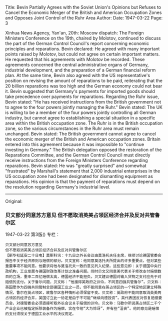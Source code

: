 Title: Bevin Partially Agrees with the Soviet Union's Opinions but Refuses to Cancel the Economic Merger of the British and American Occupation Zones and Opposes Joint Control of the Ruhr Area
Author:
Date: 1947-03-22
Page: 3

Xinhua News Agency, Yan'an, 20th: Moscow dispatch: The Foreign Ministers Conference on the 19th, chaired by Molotov, continued to discuss the part of the German Control Council's report concerning economic principles and reparations. Bevin declared: He agreed with many important points raised by Molotov, but could not agree on certain important matters. He requested that his agreements with Molotov be recorded. These agreements concerned the central administrative organs of Germany, industrial development, and the preparation of a German financial reform plan. At the same time, Bevin also agreed with the US representative's position on revising the amount of reparations to be paid, reiterating that the 20 billion reparations was too high and the German economy could not bear it. Bevin suggested that Germany's payments for imported goods should take precedence over payments for reparations. Regarding the Ruhr issue, Bevin stated: "He has received instructions from the British government not to agree to the four powers jointly managing the Ruhr." Bevin stated: The UK is willing to be a member of the four powers jointly controlling all German industry, but cannot agree to establishing a special situation in a specific area within the British occupation zone. The Ruhr is in the British occupation zone, so the various circumstances in the Ruhr area must remain unchanged. Bevin stated: The British government cannot agree to cancel the economic merger of the British and American occupation zones. Britain entered into this agreement because it was impossible to "continue investing in Germany." The British delegation opposed the restoration of the Reparations Committee, and the German Control Council must directly receive instructions from the Foreign Ministers Conference regarding reparations. Bevin stated: He was "greatly surprised" and somewhat "frustrated" by Marshall's statement that 2,000 industrial enterprises in the US occupation zone had been designated for dismantling equipment as reparations. His opinion is that the payment of reparations must depend on the resolution regarding Germany's industrial level.



<hr /> 

Original: 


### 贝文部分同意苏方意见  但不愿取消英美占领区经济合并及反对共管鲁尔区

1947-03-22
第3版()
专栏：

    贝文部分同意苏方意见
    但不愿取消英美占领区经济合并及反对共管鲁尔区
    【新华社延安二十日电】莫斯科讯：十九日之外长会议由莫洛托夫任主席，继续讨论德国管委会报告中关于经济原则与赔偿的部分。贝文宣称：他同意莫洛托夫所提出的许多重要点，但对某些重要事项不能同意。他要求将他与莫洛托夫一致的意见列入纪录。这些意见即：关于德国中央行政机构，工业发展与德国财政改革计划之准备问题。同时贝文又同意美代表关于修改支付赔偿数目的立场，重申二百亿赔偿太高，德国经济不能担负。贝文建议德国对输入货物之支付应先于对赔偿的支付。关于鲁尔问题，贝文称：“他接得英政府之训令，不同意四强共管鲁尔”。贝文称：英国愿作为四强共同管制全部德国工业之一员，但不能同意在英占领区的一个特定地区建立特殊情况，鲁尔在英占领区，故鲁尔区各种情形必须保留不变。贝文称：英政府不能同意取消英美两占领区的经济合并，英国订立此一协定是由于不可能“继续向德投资”。英代表团反对恢复赔偿委员会，对德管委会必须直接听取外长会议关于赔偿的训令。贝文称：马歇尔所说美占领区二千个产业企业已被指定拆除装备作为赔偿，实在令他“大为惊讶”，并有些“沮丧”。他的意见是赔偿的支付须视关于德国工业水平的决议而定。
